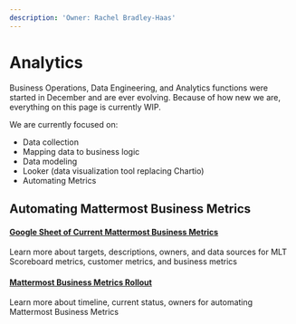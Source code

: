 ```yaml
---
description: 'Owner: Rachel Bradley-Haas'
---
```


# Analytics

Business Operations, Data Engineering, and Analytics functions were started in December and are ever evolving. Because of how new we are, everything on this page is currently WIP.

We are currently focused on:

* Data collection
* Mapping data to business logic
* Data modeling
* Looker \(data visualization tool replacing Chartio\)
* Automating Metrics

## Automating Mattermost Business Metrics

#### [Google Sheet of Current Mattermost Business Metrics](https://docs.google.com/spreadsheets/d/1_AuT_ZwKRK-_BEUgmDoHkuIZQEnuzyb6sNpnUQkWOOQ/edit#gid=0)

Learn more about targets, descriptions, owners, and data sources for MLT Scoreboard metrics, customer metrics, and business metrics

#### [Mattermost Business Metrics Rollout](https://docs.google.com/spreadsheets/d/1GRB6hr_eSSVcFFAQkimZ6VE0EtobkPq6iKl027G9Mig/edit#gid=944422320)

Learn more about timeline, current status, owners for automating Mattermost Business Metrics



